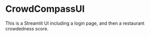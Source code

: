 # CrowdCompassUI
This is a Streamlit UI including a login page, and then a restaurant crowdedness score. 
